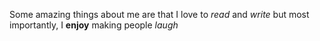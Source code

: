 Some amazing things about me are that I love to *read* and *write* but most importantly, I **enjoy** making people *laugh*

